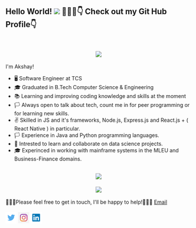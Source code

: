 ## Hello World! <img src="https://raw.githubusercontent.com/nakulbhati/nakulbhati/master/contain/Hi.gif" width="30px"> 💁🏻‍♂️👇 Check out my Git Hub Profile👇</h2>
<br/>
</h2>
<br/>

<div id="header" align="center">
   <img src= "https://media.giphy.com/media/wwg1suUiTbCY8H8vIA/giphy-downsized-large.gif" width="100"/>
</div>


I'm Akshay!
 * 🖥️ Software Engineer at TCS
 * 🎓 Graduated in B.Tech Computer Science & Engineering
 * 📚 Learning and improving coding knowledge and skills at the moment
 * 🏳️ Always open to talk about tech, count me in for peer programming or for learning new skills.
 * ✌️ Skilled in JS and it's frameworks, Node.js, Express.js and React.js + ( React Native ) in particular.
 * 🏳️ Experience in Java and Python programming languages.
 * 💁 Intrested to learn and collaborate on data science projects.
 * 🎓 Experinced in working with mainframe systems in the MLEU and Business-Finance domains.

<br/>
<div id="vercelone" align="center">
<img src="https://github-readme-stats.vercel.app/api?username=Akshaymonkv&&show_icons=true&&theme=dark&show_icons=true" >
</div>

<br/>
<div id="verceltwo" align="center">
<img src="https://github-readme-stats.vercel.app/api/top-langs/?username=akshaymonkv&layout=compact" >

</div>

👨🏻‍💻Please feel free to get in touch, I'll be happy to help!💁🏻‍♂️ [Email](kvakshaymon@gmail.com)

####

<a href="https://twitter.com/akshaymonkv" target="_blank"><img src="Images\logo.png" alt="Twitter" width="30"></a>
<a href="https://www.instagram.com/___.akshay._._/" target="_blank"><img src="Images\download.jfif" alt="Instagram" width="30"></a>
<a href="https://www.linkedin.com/in/akshaymonkvn3" target="_blank"><img src="Images\Linkedin.png" alt="LinkedIn" width="30"></a>


